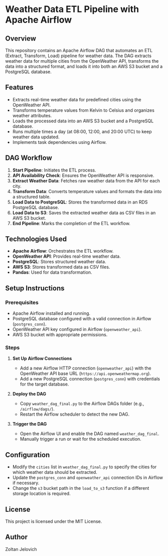 # Weather Data ETL Pipeline with Apache Airflow

## Overview
This repository contains an Apache Airflow DAG that automates an ETL (Extract, Transform, Load) pipeline for weather data. The DAG extracts weather data for multiple cities from the OpenWeather API, transforms the data into a structured format, and loads it into both an AWS S3 bucket and a PostgreSQL database.

## Features
- Extracts real-time weather data for predefined cities using the OpenWeather API.
- Transforms temperature values from Kelvin to Celsius and organizes weather attributes.
- Loads the processed data into an AWS S3 bucket and a PostgreSQL database.
- Runs multiple times a day (at 08:00, 12:00, and 20:00 UTC) to keep weather data updated.
- Implements task dependencies using Airflow.

## DAG Workflow
1. **Start Pipeline**: Initiates the ETL process.
2. **API Availability Check**: Ensures the OpenWeather API is responsive.
3. **Extract Weather Data**: Fetches raw weather data from the API for each city.
4. **Transform Data**: Converts temperature values and formats the data into a structured table.
5. **Load Data to PostgreSQL**: Stores the transformed data in an RDS PostgreSQL database.
6. **Load Data to S3**: Saves the extracted weather data as CSV files in an AWS S3 bucket.
7. **End Pipeline**: Marks the completion of the ETL workflow.

## Technologies Used
- **Apache Airflow**: Orchestrates the ETL workflow.
- **OpenWeather API**: Provides real-time weather data.
- **PostgreSQL**: Stores structured weather data.
- **AWS S3**: Stores transformed data as CSV files.
- **Pandas**: Used for data transformation.

## Setup Instructions
### Prerequisites
- Apache Airflow installed and running.
- PostgreSQL database configured with a valid connection in Airflow (`postgres_conn`).
- OpenWeather API key configured in Airflow (`openweather_api`).
- AWS S3 bucket with appropriate permissions.

### Steps
1. **Set Up Airflow Connections**
   - Add a new Airflow HTTP connection (`openweather_api`) with the OpenWeather API base URL (`https://api.openweathermap.org`).
   - Add a new PostgreSQL connection (`postgres_conn`) with credentials for the target database.

2. **Deploy the DAG**
   - Copy `weather_dag_final.py` to the Airflow DAGs folder (e.g., `/airflow/dags/`).
   - Restart the Airflow scheduler to detect the new DAG.

3. **Trigger the DAG**
   - Open the Airflow UI and enable the DAG named `weather_dag_final`.
   - Manually trigger a run or wait for the scheduled execution.

## Configuration
- Modify the `cities` list in `weather_dag_final.py` to specify the cities for which weather data should be extracted.
- Update the `postgres_conn` and `openweather_api` connection IDs in Airflow if necessary.
- Change the `s3` bucket path in the `load_to_s3` function if a different storage location is required.

## License
This project is licensed under the MIT License.

## Author
Zoltan Jelovich

